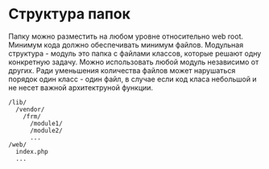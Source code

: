Структура папок
================

Папку можно разместить на любом уровне относительно web root.
Минимум кода должно обеспечивать минимум файлов.
Модульная структура - модуль это папка с файлами классов, которые решают одну конкретную задачу. Можно использовать любой модуль независимо от других.
Ради уменьшения количества файлов может нарушаться порядок один класс - один файл, в случае если 
код класа небольшой и не несет важной архитектруной функции.

```
/lib/
  /vendor/
    /frm/
      /module1/
      /module2/
      ...
/web/
  index.php
  ...
```
